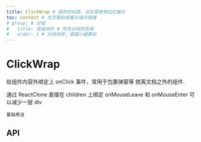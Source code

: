 ```yaml
---
title: ClickWrap # 组件的标题，会在菜单侧边栏展示
toc: content # 在页面右侧展示锚点链接
# group: # 分组
#   title: 高级组件 # 所在分组的名称
#   order: 1 # 分组排序，值越小越靠前
---
```


# ClickWrap

给组件内容外绑定上 onClick 事件，常用于包裹弹窗等 脱离文档之外的组件.

通过 ReactClone 直接在 children 上绑定 onMouseLeave 和 onMouseEnter 可以减少一层 div

<code src="./demo/base.tsx" description="基础用法">基础用法</code>

## API
